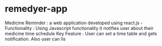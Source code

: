 # remedyer-app
Medicine Reminder : a web application developed using react.js -Functionality : Using Javascript functionality it notifies user about their medicine time schedule Key Feature : User can set a time table and gets notification. Also user can lis
